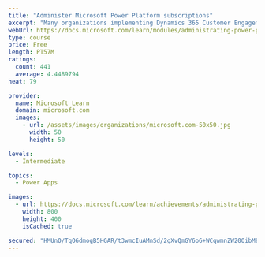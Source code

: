 ```yaml
---
title: "Administer Microsoft Power Platform subscriptions"
excerpt: "Many organizations implementing Dynamics 365 Customer Engagement apps on the Microsoft Power Platform are unaware of the amazing capabilities included with their subscription. By default, your subscription includes Microsoft Portals, Gamification, and Voice of the Customer surveys, in addition to technical capabilities like backup and restore, and integrated planning for updates and upgrades. This module focuses on showcasing the great default capabilities you have access to."
webUrl: https://docs.microsoft.com/learn/modules/administrating-power-platform-subscriptions/
type: course
price: Free
length: PT57M
ratings:
  count: 441
  average: 4.4489794
heat: 79

provider:
  name: Microsoft Learn
  domain: microsoft.com
  images:
    - url: /assets/images/organizations/microsoft.com-50x50.jpg
      width: 50
      height: 50

levels:
  - Intermediate

topics:
  - Power Apps

images:
  - url: https://docs.microsoft.com/learn/achievements/administrating-power-platform-subscriptions-social.png
    width: 800
    height: 400
    isCached: true

secured: "HMUnO/TqO6dmogB5HGAR/t3wmcIuAMnSd/2gXvQmGY6o6+WCqwmnZW20OibMEfCL23HuH1IeAXSMLcZMSYKuoP8zI4FwfjhB8hsUISBp4MSRFyLojR0g8GKjQi1RVZ3L/yy734Y/snkxuFIBQZj9V3eh5ab+waHD3sE3Xg28wg0GRnsLU///eKeVd+br2c/VB6/CBCfdZkX9+1Dxm/7iypBaUhVihL6bkdYoFtKlTSBoJqCRYduBeKOj3Z39svpudZ8rgsjxTIgcnKU1oIAwZIZAm5tL+DrwYVApCJgfxcG6GPHDsI0WwgFDyRJCxqIVNwhJ5K0N7j49nZzw47XjWGVRZuE6u7/u/9+3D0ArvO0m83+OND8CKcqjkrMGrD3zUggk7t+A4k4oQ8yumRgF4dPx4+8gYexjBYuaOADttj8=;cWCvmTwAnFY0zWTS+HqrQw=="
---
```


